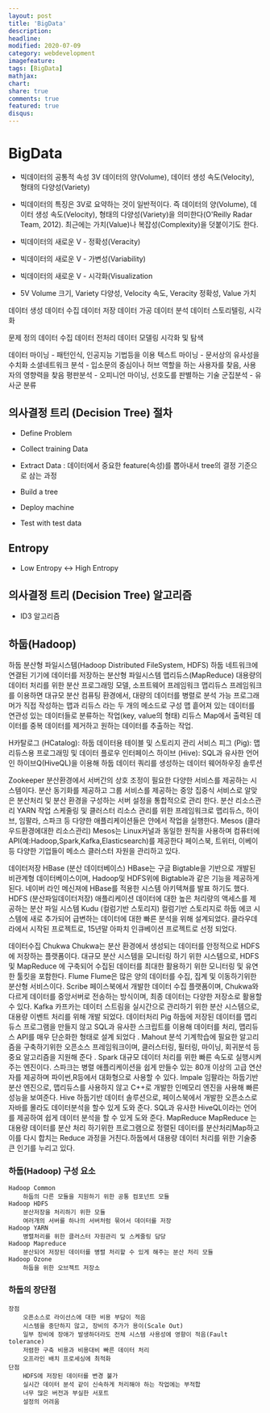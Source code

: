 ```yaml
---
layout: post
title: 'BigData'
description:
headline:
modified: 2020-07-09
category: webdevelopment
imagefeature:
tags: [BigData]
mathjax:
chart:
share: true
comments: true
featured: true
disqus:
---
```


# BigData

-   빅데이터의 공통적 속성 3V
    데이터의 양(Volume), 데이터 생성 속도(Velocity), 형태의 다양성(Variety)
-   빅데이터의 특징은 3V로 요약하는 것이 일반적이다. 즉 데이터의 양(Volume), 데이터 생성 속도(Velocity), 형태의 다양성(Variety)을 의미한다(O'Reilly Radar Team, 2012). 최근에는 가치(Value)나 복잡성(Complexity)을 덧붙이기도 한다.

-   빅데이터의 새로운 V - 정확성(Veracity)
-   빅데이터의 새로운 V - 가변성(Variability)
-   빅데이터의 새로운 V - 시각화(Visualization

-   5V
    Volume 크기, Variety 다양성, Velocity 속도, Veracity 정확성, Value 가치

데이터 생성
데이터 수집
데이터 저장
데이터 가공
데이터 분석
데이터 스토리텔링, 시각화

문제 정의
데이터 수집
데이터 전처리
데이터 모델링
시각화 및 탐색

데이터 마이닝 - 패턴인식, 인공지능 기법등을 이용
텍스트 마이닝 - 문서상의 유사성을 수치화
소셜네트워크 분석 - 입소문의 중심이나 허브 역할을 하는 사용자를 찾음, 사용자의 영향력을 찾음
평판분석 - 오피니언 마이닝, 선호도를 판별하는 기술
군집분석 - 유사군 분류

## 의사결정 트리 (Decision Tree) 절차

-   Define Problem
-   Collect training Data

-   Extract Data : 데이터에서 중요한 feature(속성)를 뽑아내서 tree의 결정 기준으로 삼는 과정
-   Build a tree

-   Deploy machine

-   Test with test data

## Entropy

-   Low Entropy <-> High Entropy

## 의사결정 트리 (Decision Tree) 알고리즘

-   ID3 알고리즘

## 하둡(Hadoop)

하둡 분산형 파일시스템(Hadoop Distributed FileSystem, HDFS)
하둡 네트워크에 연결된 기기에 데이터를 저장하는 분산형 파일시스템
맵리듀스(MapReduce)
대용량의 데이터 처리를 위한 분산 프로그래밍 모델, 소프트웨어 프레임워크
맵리듀스 프레임워크를 이용하면 대규모 분산 컴퓨팅 환경에서, 대량의 데이터를 병렬로 분석 가능
프로그래머가 직접 작성하는 맵과 리듀스 라는 두 개의 메소드로 구성
맵
흩어져 있는 데이터를 연관성 있는 데이터들로 분류하는 작업(key, value의 형태)
리듀스
Map에서 출력된 데이터를 중복 데이터를 제거하고 원하는 데이터를 추출하는 작업.

H카탈로그 (HCatalog): 하둡 데이터용 테이블 및 스토리지 관리 서비스
피그 (Pig): 맵리듀스용 프로그래밍 및 데이터 플로우 인터페이스
하이브 (Hive): SQL과 유사한 언어인 하이브Q(HiveQL)을 이용해 하둡 데이터 쿼리를 생성하는 데이터 웨어하우징 솔루션

Zookeeper
분산환경에서 서버간의 상호 조정이 필요한 다양한 서비스를 제공하는 시스템이다.
분산 동기화를 제공하고 그룹 서비스를 제공하는 중앙 집중식 서비스로 알맞은 분산처리 및 분산 환경을 구성하는 서버 설정을 통합적으로 관리 한다.
분산 리소스관리
YARN
작업 스케줄링 및 클러스터 리소스 관리를 위한 프레임워크로 맵리듀스, 하이브, 임팔라, 스파크 등 다양한 애플리케이션들은 얀에서 작업을 실행한다.
Mesos (클라우드환경에대한 리소스관리)
Mesos는 Linux커널과 동일한 원칙을 사용하며 컴퓨터에 API(예:Hadoop,Spark,Kafka,Elasticsearch)를 제공한다
페이스북, 트위터, 이베이등 다양한 기업들이 메소스 클러스터 자원을 관리하고 있다.

데이터저장
HBase (분산 데이터베이스)
HBase는 구글 Bigtable을 기반으로 개발된 비관계형 데이터베이스이며, Hadoop및 HDFS위에 Bigtable과 같은 기능을 제공하게 된다. 네이버 라인 메신져에 HBase를 적용한 시스템 아키텍쳐를 발표 하기도 했다.
HDFS (분산파일데이터저장)
애플리케이션 데이터에 대한 높은 처리량의 액세스를 제공하는 분산 파일 시스템
Kudu (컬럼기반 스토리지)
컬럼기반 스토리지로 하둡 에코 시스템에 새로 추가되어 급변하는 데이터에 대한 빠른 분석을 위해 설계되었다.
클라우데라에서 시작된 프로젝트로, 15년말 아파치 인큐베이션 프로젝트로 선정 되었다.

데이터수집
Chukwa
Chukwa는 분산 환경에서 생성되는 데이터를 안정적으로 HDFS에 저장하는 플랫폼이다.
대규모 분산 시스템을 모니터링 하기 위한 시스템으로, HDFS및 MapReduce 에 구축되어 수집된 데이터를 최대한 활용하기 위한 모니터링 및 유연한 툴킷을 포함한다.
Flume
Flume은 많은 양의 데이터를 수집, 집계 및 이동하기위한 분산형 서비스이다.
Scribe
페이스북에서 개발한 데이터 수집 플랫폼이며, Chukwa와 다르게 데이터를 중앙서버로 전송하는 방식이며, 최종 데이터는 다양한 저장소로 활용할 수 있다.
Kafka
카프카는 데이터 스트림을 실시간으로 관리하기 위한 분산 시스템으로, 대용량 이벤트 처리를 위해 개발 되었다.
데이터처리
Pig
하둡에 저장된 데이터를 맵리듀스 프로그램을 만들지 않고 SQL과 유사한 스크립트를 이용해 데이터를 처리, 맵리듀스 API를 매우 단순화한 형태로 설계 되었다 .
Mahout
분석 기계학습에 필요한 알고리즘을 구축하기위한 오픈소스 프레임워크이며, 클러스터링, 필터링, 마이닝, 회귀분석 등 중요 알고리즘을 지원해 준다 .
Spark
대규모 데이터 처리를 위한 빠른 속도로 실행시켜 주는 엔진이다.
스파크는 병렬 애플리케이션을 쉽게 만들수 있는 80개 이상의 고급 연산자를 제공하며 파이썬,R등에서 대화형으로 사용할 수 있다.
Impale
임팔라는 하둡기반 분산 엔진으로, 맵리듀스를 사용하지 않고 C++로 개발한 인메모리 엔진을 사용해 빠른 성능을 보여준다.
Hive
하둡기반 데이터 솔루션으로, 페이스북에서 개발한 오픈소스로 자바를 몰라도 데이터분석을 할수 있게 도와 준다.
SQL과 유사한 HiveQL이라는 언어를 제공하여 쉽게 데이터 분석을 할 수 있게 도와 준다.
MapReduce
MapReduce 는 대용량 데이터를 분산 처리 하기위한 프로그램으로 정렬된 데이터를 분산처리Map하고 이를 다시 합치는 Reduce 과정을 거친다.하둡에서 대용량 데이터 처리를 위한 기술중 큰 인기를 누리고 있다.

### 하둡(Hadoop) 구성 요소

    Hadoop Common
        하둡의 다른 모듈을 지원하기 위한 공통 컴포넌트 모듈
    Hadoop HDFS
        분산저장을 처리하기 위한 모듈
        여러개의 서버를 하나의 서버처럼 묶어서 데이터를 저장
    Hadoop YARN
        병렬처리를 위한 클러스터 자원관리 및 스케줄링 담당
    Hadoop Mapreduce
        분산되어 저장된 데이터를 병렬 처리할 수 있게 해주는 분산 처리 모듈
    Hadoop Ozone
        하둡을 위한 오브젝트 저장소

### 하둡의 장단점

    장점
        오픈소스로 라이선스에 대한 비용 부담이 적음
        시스템을 중단하지 않고, 장비의 추가가 용이(Scale Out)
        일부 장비에 장애가 발생하더라도 전체 시스템 사용성에 영향이 적음(Fault tolerance)
        저렴한 구축 비용과 비용대비 빠른 데이터 처리
        오프라인 배치 프로세싱에 최적화
    단점
        HDFS에 저장된 데이터를 변경 불가
        실시간 데이터 분석 같이 신속하게 처리해야 하는 작업에는 부적합
        너무 많은 버전과 부실한 서포트
        설정의 어려움
